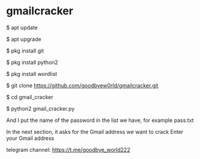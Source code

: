# gmailcracker



$ apt update

$ apt upgrade

$ pkg install git

$ pkg install python2

$ pkg install wordlist

$ git clone https://github.com/goodbyew0rld/gmailcracker.git

$ cd gmail_cracker

$ python2 gmail_cracker.py

And I put the name of the password in the list we have, for example pass.txt

In the next section, it asks for the Gmail address we want to crack Enter your Gmail address

telegram channel: https://t.me/goodbye_world222
